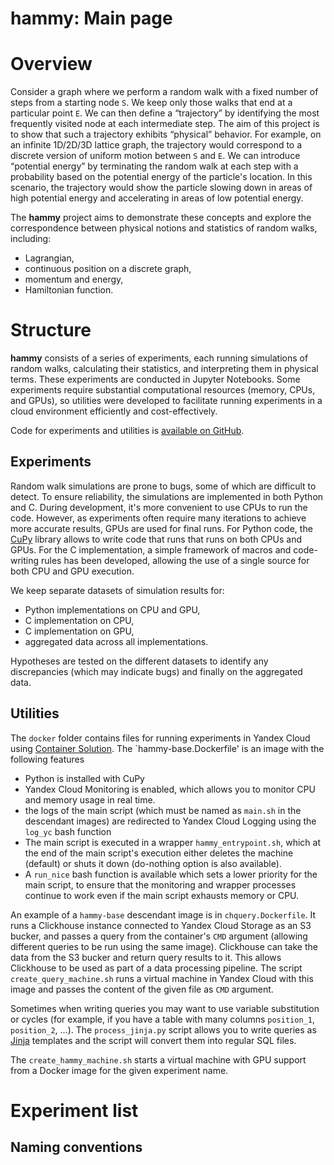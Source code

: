 # hammy: Main page

# Overview

Consider a graph where we perform a random walk with a fixed number of steps from a starting node `S`. We keep only those walks that end at a particular point `E`. We can then define a “trajectory” by identifying the most frequently visited node at each intermediate step. The aim of this project is to show that such a trajectory exhibits “physical” behavior. For example, on an infinite 1D/2D/3D lattice graph, the trajectory would correspond to a discrete version of uniform motion between `S` and `E`. We can introduce “potential energy” by terminating the random walk at each step with a probability based on the potential energy of the particle's location. In this scenario, the trajectory would show the particle slowing down in areas of high potential energy and accelerating in areas of low potential energy.

The **hammy** project aims to demonstrate these concepts and explore the correspondence between physical notions and statistics of random walks, including:

- Lagrangian,
- continuous position on a discrete graph,
- momentum and energy,
- Hamiltonian function.

# Structure

**hammy** consists of a series of experiments, each running simulations of random walks, calculating their statistics, and interpreting them in physical terms. These experiments are conducted in Jupyter Notebooks. Some experiments require substantial computational resources (memory, CPUs, and GPUs), so utilities were developed to facilitate running experiments in a cloud environment efficiently and cost-effectively.

Code for experiments and utilities is [available on GitHub](https://github.com/sckol/hammy).

## Experiments

Random walk simulations are prone to bugs, some of which are difficult to detect. To ensure reliability, the simulations are implemented in both Python and C. During development, it's more convenient to use CPUs to run the code. However, as experiments often require many iterations to achieve more accurate results, GPUs are used for final runs. For Python code, the [CuPy](https://cupy.dev/) library allows to write code that runs that runs on both CPUs and GPUs. For the C implementation, a simple framework of macros and code-writing rules has been developed, allowing the use of a single source for both CPU and GPU execution.

We keep separate datasets of simulation results for:

- Python implementations on CPU and GPU,
- C implementation on CPU,
- C implementation on GPU,
- aggregated data across all implementations.

Hypotheses are tested on the different datasets to identify any discrepancies (which may indicate bugs) and finally on the aggregated data.

## Utilities
The `docker` folder contains files for running experiments in Yandex Cloud using [Container Solution](https://yandex.cloud/en/docs/cos/). The `hammy-base.Dockerfile' is an image with the following features
- Python is installed with CuPy
- Yandex Cloud Monitoring is enabled, which allows you to monitor CPU and memory usage in real time.
- the logs of the main script (which must be named as `main.sh` in the descendant images) are redirected to Yandex Cloud Logging using the `log_yc` bash function
- The main script is executed in a wrapper `hammy_entrypoint.sh`, which at the end of the main script's execution either deletes the machine (default) or shuts it down (do-nothing option is also available).
- A `run_nice` bash function is available which sets a lower priority for the main script, to ensure that the monitoring and wrapper processes continue to work even if the main script exhausts memory or CPU.

An example of a `hammy-base` descendant image is in `chquery.Dockerfile`. It runs a Clickhouse instance connected to Yandex Cloud Storage as an S3 bucker, and passes a query from the container's `CMD` argument (allowing different queries to be run using the same image). Clickhouse can take the data from the S3 bucker and return query results to it. This allows Clickhouse to be used as part of a data processing pipeline. The script `create_query_machine.sh` runs a virtual machine in Yandex Cloud with this image and passes the content of the given file as `CMD` argument.

Sometimes when writing queries you may want to use variable substitution or cycles (for example, if you have a table with many columns `position_1`, `position_2`, ...). The `process_jinja.py` script allows you to write queries as [Jinja](https://jinja.palletsprojects.com/) templates and the script will convert them into regular SQL files.

The `create_hammy_machine.sh` starts a virtual machine with GPU support from a Docker image for the given experiment name.
# Experiment list
## Naming conventions